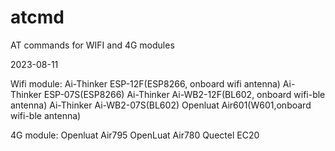 # atcmd
AT commands for WIFI and 4G modules

2023-08-11

Wifi module:
Ai-Thinker ESP-12F(ESP8266, onboard wifi antenna)
Ai-Thinker ESP-07S(ESP8266)
Ai-Thinker Ai-WB2-12F(BL602, onboard wifi-ble antenna)
Ai-Thinker Ai-WB2-07S(BL602)
Openluat Air601(W601,onboard wifi-ble antenna)

4G module:
Openluat Air795
OpenLuat Air780
Quectel EC20

